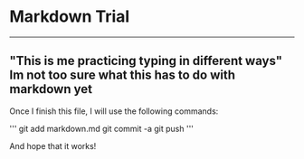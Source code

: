 # Markdown Trial

---
"This is me practicing typing in different ways"
Im not too sure what this has to do with markdown yet
---

Once I finish this file, I will use the following commands:

'''
git add markdown.md
git commit -a
git push
'''

And hope that it works!
